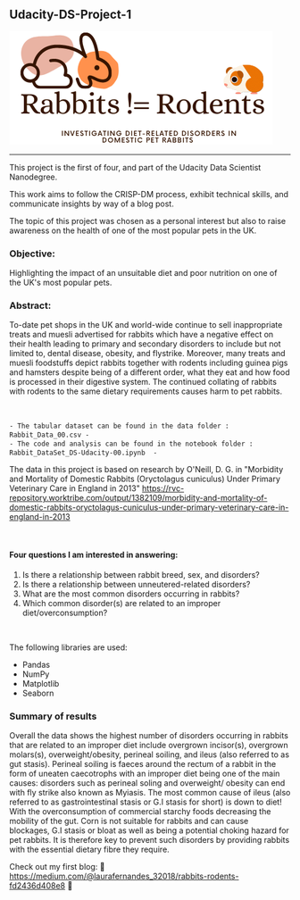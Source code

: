 ## Udacity-DS-Project-1


![](images/rabbit_not_rodent.png) 


--- 

This project is the first of four, and part of the Udacity Data Scientist Nanodegree. 

This work aims to follow the CRISP-DM process, exhibit technical skills, and communicate insights by way of a blog post. 

The topic of this project was chosen as a personal interest but also to raise awareness on the health of one of the most popular pets in the UK. 


### Objective: 

Highlighting the impact of an unsuitable diet and poor nutrition on one of the UK's most popular pets.

### Abstract:
To-date pet shops in the UK and world-wide continue to sell inappropriate treats and muesli advertised for rabbits which have a negative effect on their health leading to primary and secondary disorders to include but not limited to, dental disease, obesity, and flystrike. Moreover, many treats and muesli foodstuffs depict rabbits together with rodents including guinea pigs and hamsters despite being of a different order, what they eat and how food is processed in their digestive system. The continued collating of rabbits with rodents to the same dietary requirements causes harm to pet rabbits. 

<br/>

    - The tabular dataset can be found in the data folder : Rabbit_Data_00.csv -
    - The code and analysis can be found in the notebook folder : Rabbit_DataSet_DS-Udacity-00.ipynb  -
  
                                     
The data in this project is based on research by O'Neill, D. G. in "Morbidity and Mortality of Domestic Rabbits (Oryctolagus cuniculus) Under Primary Veterinary Care in England in 2013" https://rvc-repository.worktribe.com/output/1382109/morbidity-and-mortality-of-domestic-rabbits-oryctolagus-cuniculus-under-primary-veterinary-care-in-england-in-2013 

<br/>

#### Four questions I am interested in answering:

1. Is there a relationship between rabbit breed, sex, and disorders?
2. Is there a relationship between unneutered-related disorders?
3. What are the most common disorders occurring in rabbits?
4. Which common disorder(s) are related to an improper diet/overconsumption?


<br/>

The following libraries are used: 

-  Pandas
-  NumPy
-  Matplotlib 
-  Seaborn


### Summary of results
Overall the data shows the highest number of disorders occurring in rabbits that are related to an improper diet include overgrown incisor(s), overgrown molars(s), overweight/obesity, perineal soiling, and ileus (also referred to as gut stasis). Perineal soiling is faeces around the rectum of a rabbit in the form of uneaten caecotrophs with an improper diet being one of the main causes: disorders such as perineal soling and overweight/ obesity can end with fly strike also known as Myiasis.
The most common cause of ileus (also referred to as gastrointestinal stasis or G.I stasis for short) is down to diet! With the overconsumption of commercial starchy foods decreasing the mobility of the gut. Corn is not suitable for rabbits and can cause blockages, G.I stasis or bloat as well as being a potential choking hazard for pet rabbits. It is therefore key to prevent such disorders by providing rabbits with the essential dietary fibre they require.

Check out my first blog: :rabbit: https://medium.com/@laurafernandes_32018/rabbits-rodents-fd2436d408e8 :rabbit:
